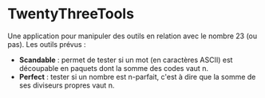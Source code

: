 # TwentyThreeTools

Une application pour manipuler des outils en relation avec le nombre 23 (ou pas).
Les outils prévus :
- **Scandable** : permet de tester si un mot (en caractères ASCII) est découpable en paquets dont la 
somme des codes vaut n.
- **Perfect** : tester si un nombre est n-parfait, c'est à dire que la somme de ses diviseurs propres
 vaut n.